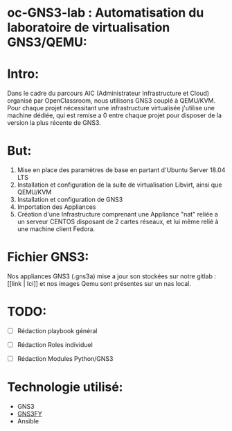 oc-GNS3-lab : Automatisation du laboratoire de virtualisation GNS3/QEMU:
=====

Intro:
===

Dans le cadre du parcours AIC (Administrateur Infrastructure et Cloud) organisé par OpenClassroom, nous utilisons GNS3 couplé à QEMU/KVM. Pour chaque projet nécessitant une infrastructure virtualisée j'utilise une machine dédiée, qui est remise a 0 entre chaque projet pour disposer de la version la plus récente de GNS3.

But:
===

1. Mise en place des paramètres de base en partant d'Ubuntu Server 18.04 LTS
2. Installation et configuration de la suite de virtualisation Libvirt, ainsi que QEMU/KVM
3. Installation et configuration de GNS3
4. Importation des Appliances
5. Création d'une Infrastructure comprenant une Appliance "nat" reliée a un serveur CENTOS disposant de 2 cartes réseaux, et lui même relié à une machine client Fedora.


Fichier GNS3:
===

Nos appliances GNS3 (.gns3a) mise a jour son stockées sur notre gitlab : [[link | Ici]] et nos images Qemu sont présentes sur un nas local.




TODO:
===

- [ ] Rédaction playbook général
- [ ] Rédaction Roles individuel
- [ ] Rédaction Modules Python/GNS3



Technologie utilisé:
===

  - GNS3
  - [GNS3FY](https://github.com/dolew/gns3_py)
  - Ansible

